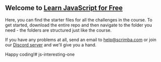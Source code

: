 ## Welcome to [Learn JavaScript for Free](https://scrimba.com/learn/learnjavascript?utm_source=scrimba&utm_medium=scrim&utm_campaign=learn_javascript_launch&utm_content=fcc)

Here, you can find the starter files for all the challenges in the course. To get started, download the entire repo and then navigate to the folder you need - the folders are structured just like the course. 

If you have any problems at all, send an email to help@scrimba.com or join our [Discord server](scrimba.com/discord) and we'll give you a hand. 

Happy coding!#   j s - i n t e r e s t i n g - o n e  
 